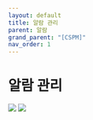 ```yaml
---
layout: default
title: 알람 관리
parent: 알람
grand_parent: "[CSPM]"
nav_order: 1
---
```


# 알람 관리

<img src="../../../../assets/images/알람 관리1.png"/>
<img src="../../../../assets/images/알람 관리2.png"/>